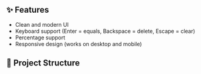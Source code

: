 
## ✨ Features
- Clean and modern UI  
- Keyboard support (Enter = equals, Backspace = delete, Escape = clear)  
- Percentage support  
- Responsive design (works on desktop and mobile)  

## 📂 Project Structure
